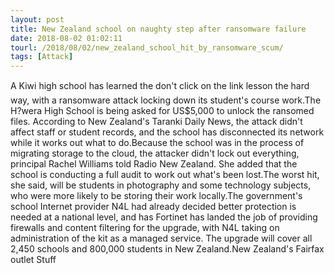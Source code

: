 ```yaml
---
layout: post
title: New Zealand school on naughty step after ransomware failure
date: 2018-08-02 01:02:11
tourl: /2018/08/02/new_zealand_school_hit_by_ransomware_scum/
tags: [Attack]
---
```

A Kiwi high school has learned the don't click on the link lesson the hard way, with a ransomware attack locking down its student's course work.The H?wera High School is being asked for US$5,000 to unlock the ransomed files. According to New Zealand's Taranki Daily News, the attack didn't affect staff or student records, and the school has disconnected its network while it works out what to do.Because the school was in the process of migrating storage to the cloud, the attacker didn't lock out everything, principal Rachel Williams told Radio New Zealand. She added that the school is conducting a full audit to work out what's been lost.The worst hit, she said, will be students in photography and some technology subjects, who were more likely to be storing their work locally.The government's school Internet provider N4L had already decided better protection is needed at a national level, and has Fortinet has landed the job of providing firewalls and content filtering for the upgrade, with N4L taking on administration of the kit as a managed service. The upgrade will cover all 2,450 schools and 800,000 students in New Zealand.New Zealand's Fairfax outlet Stuff 